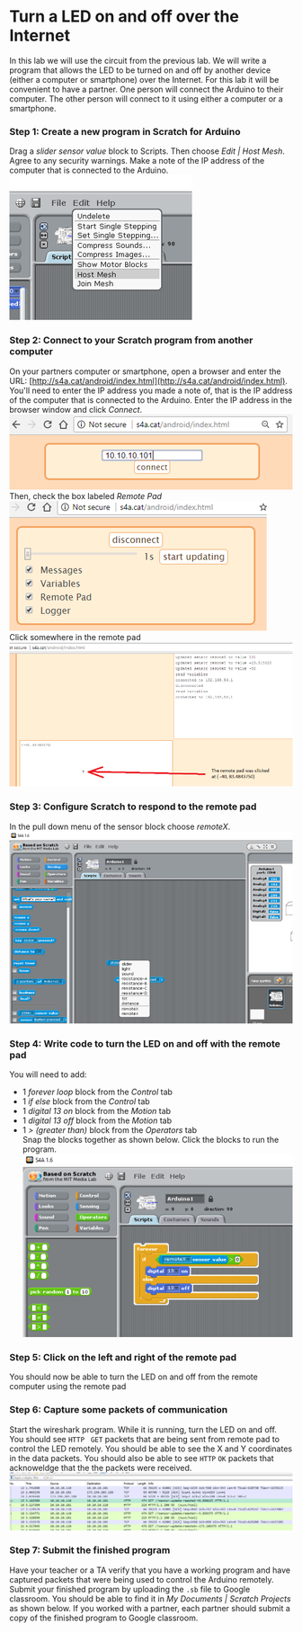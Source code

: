 # Turn a LED on and off over the Internet
In this lab we will use the circuit from the previous lab. We will write a program that allows the LED to be turned on and off by another device (either a computer or smartphone) over the Internet. For this lab it will be convenient to have a partner. One person will connect the Arduino to their computer. The other person will connect to it using either a computer or a smartphone.
### Step 1: Create a new program in Scratch for Arduino
Drag a *slider sensor value* block to Scripts. Then choose *Edit | Host Mesh*. Agree to any security warnings. Make a note of the IP address of the computer that is connected to the Arduino.   
![](IOT1.png)    
### Step 2: Connect to your Scratch program from another computer
On your partners computer or smartphone, open a browser and enter the URL: [http://s4a.cat/android/index.html](http://s4a.cat/android/index.html). You'll need to enter the IP address you made a note of, that is the IP address of the computer that is connected to the Arduino. Enter the IP address in the browser window and click *Connect*.   
![](IOT1half.png)   
Then, check the box labeled *Remote Pad*   
![](IOT2.png)   
Click somewhere in the remote pad   
![](IOT3.png)   
### Step 3: Configure Scratch to respond to the remote pad
In the pull down menu of the sensor block choose *remoteX*.   
![](IOT4.png)   
  

### Step 4: Write code to turn the LED on and off with the remote pad
You will need to add:
- 1 *forever loop* block from the *Control* tab
- 1 *if else* block from the *Control* tab
- 1 *digital 13 on* block from the *Motion* tab
- 1 *digital 13 off* block from the *Motion* tab
- 1 *> (greater than)* block from the *Operators* tab   
Snap the blocks together as shown below. Click the blocks to run the program.
![](IOT7.png)   

### Step 5: Click on the left and right of the remote pad
You should now be able to turn the LED on and off from the remote computer using the remote pad 

### Step 6: Capture some packets of communication
Start the wireshark program. While it is running, turn the LED on and off. You should see `HTTP ` `GET` packets that are being sent from remote pad to control the LED remotely. You should be able to see the X and Y coordinates in the data packets. You should also be able to see `HTTP` `OK` packets that acknoweldge that the the packets were received.                  
![](IOT8.png)

### Step 7: Submit the finished program
Have your teacher or a TA verify that you have a working program and have captured packets that were being used to control the Arduino remotely. Submit your finished program by uploading the `.sb` file to Google classroom. You should be able to find it in *My Documents | Scratch Projects* as shown below. If you worked with a partner, each partner should submit a copy of the finished program to Google classroom. 
